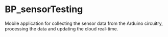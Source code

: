 # BP_sensorTesting
Mobile application for collecting the sensor data from the Arduino circuitry, processing the data and updating the cloud real-time.
